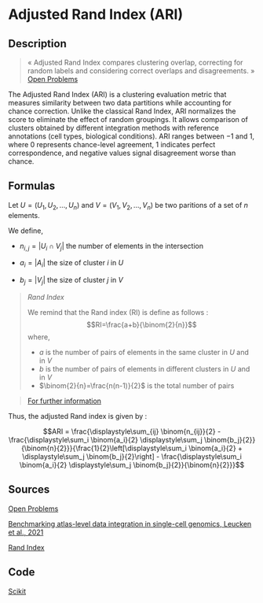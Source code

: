 # Adjusted Rand Index (ARI)

## Description 

> « Adjusted Rand Index compares clustering overlap, correcting for random labels and considering correct overlaps and disagreements. »
[Open Problems](https://openproblems.bio/results/batch_integration?version=v2.0.0#luecken2022benchmarking)

The Adjusted Rand Index (ARI) is a clustering evaluation metric that measures similarity between two data partitions while accounting for chance correction. 
Unlike the classical Rand Index, ARI normalizes the score to eliminate the effect of random groupings.
It allows comparison of clusters obtained by different integration methods with reference annotations (cell types, biological conditions).
ARI ranges between $-1$ and $1$, where 0 represents chance-level agreement, 1 indicates perfect correspondence, and negative values signal disagreement worse than chance.


## Formulas 

Let $U=(U_1,U_2,\dots,U_n)$ and $V=(V_1,V_2,\dots,V_n)$ be two paritions of a set of $n$ elements. 

We define, 
- $n_{i,j}=\left | U_i \cap V_j \right |$ the number of elements in the intersection
  
- $a_i=\left | A_i \right |$ the size of cluster $i$ in $U$
  
- $b_j=\left | V_j \right |$ the size of cluster $j$ in $V$

> *Rand Index*
> 
> We remind that the Rand index (RI) is define as follows : 
> $$RI=\frac{a+b}{\binom{2}{n}}$$
> where,
> - $a$ is the number of pairs of elements in the same cluster in $U$ and in $V$
> - $b$ is the number of pairs of elements in different clusters in $U$ and in $V$
> - $\binom{2}{n}=\frac{n(n-1)}{2}$ is the total number of pairs

> [For further information](rand.md)

Thus, the adjusted Rand index is given by :

$$ARI = \frac{\displaystyle\sum_{ij} \binom{n_{ij}}{2} - \frac{\displaystyle\sum_i \binom{a_i}{2} \displaystyle\sum_j \binom{b_j}{2}}{\binom{n}{2}}}{\frac{1}{2}\left[\displaystyle\sum_i \binom{a_i}{2} + \displaystyle\sum_j \binom{b_j}{2}\right] - \frac{\displaystyle\sum_i \binom{a_i}{2} \displaystyle\sum_j \binom{b_j}{2}}{\binom{n}{2}}}$$

## Sources 

[Open Problems](https://openproblems.bio/results/batch_integration?version=v2.0.0)

[Benchmarking atlas-level data integration in single-cell genomics, Leucken et al., 2021 ](https://doi.org/10.1038/s41592-021-01336-8)

[Rand Index](https://en.wikipedia.org/wiki/Rand_index)

## Code 

[Scikit](https://scikit-learn.org/stable/modules/generated/sklearn.metrics.adjusted_rand_score.html) 

